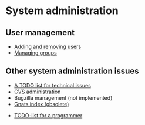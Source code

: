 System administration
=====================

User management
---------------

-   [Adding and removing users](system/addremove.html)
-   [Managing groups](system/groups.html)

Other system administration issues
----------------------------------

-   [A TODO list for technical issues](docu-sys-todo.html)
-   [CVS administration](../system/docu-cvs-sys.html)
-   Bugzilla management (not implemented)
-   [Gnats index (obsolete)](/tools/docu-gnats.html)

<!-- -->

-   [TODO-list for a
    programmer](http://giellatekno.uit.no/obsolete/programmingtasks.html)
